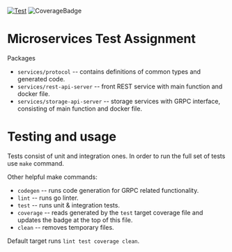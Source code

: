 [![Test](https://github.com/dmytro-vovk/ports/actions/workflows/test.yml/badge.svg)](https://github.com/dmytro-vovk/ports/actions/workflows/test.yml)
![CoverageBadge](https://img.shields.io/badge/coverage-81.4%25-green)

# Microservices Test Assignment

Packages
* `services/protocol` -- contains definitions of common types and generated code.
* `services/rest-api-server` -- front REST service with main function and docker file.
* `services/storage-api-server` -- storage services with GRPC interface, consisting of main function and docker file.


# Testing and usage

Tests consist of unit and integration ones. In order to run the full set of tests use `make` command. 

Other helpful make commands:
* `codegen` -- runs code generation for GRPC related functionality.
* `lint` -- runs go linter.
* `test` -- runs unit & integration tests.
* `coverage` -- reads generated by the `test` target coverage file and updates the badge at the top of this file.
* `clean` -- removes temporary files.

Default target runs `lint test coverage clean`.

